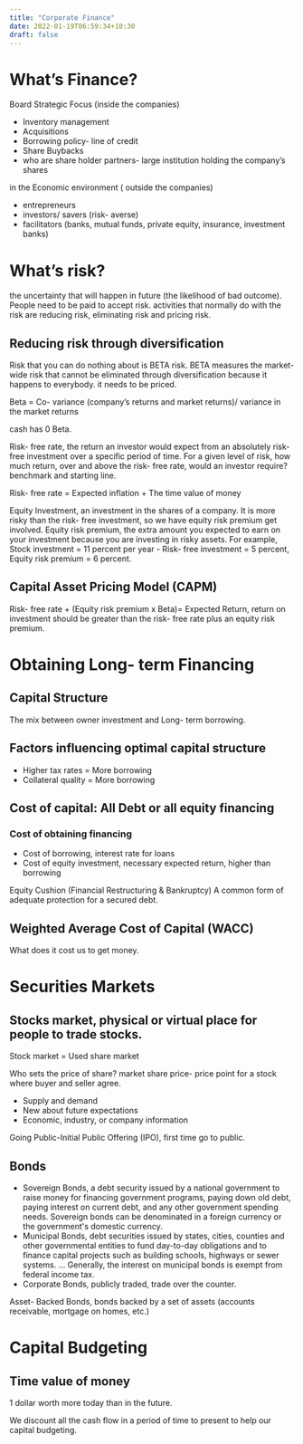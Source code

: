 ```yaml
---
title: "Corporate Finance"
date: 2022-01-19T06:59:34+10:30
draft: false
---
```


# What’s Finance?

Board Strategic Focus (inside the companies)

- Inventory management
- Acquisitions
- Borrowing policy- line of credit
- Share Buybacks
- who are share holder partners- large institution holding the company’s shares

in the Economic environment ( outside the companies)

 

- entrepreneurs
- investors/ savers (risk- averse)
- facilitators (banks, mutual funds, private equity, insurance, investment banks)

# What’s risk?

the uncertainty that will happen in future (the likelihood of bad outcome). People need to be paid to accept risk. activities that normally do with the risk are reducing risk, eliminating risk and pricing risk.

## Reducing risk through diversification

Risk that you can do nothing about is BETA risk. BETA measures the market-wide risk that cannot be eliminated through diversification because it happens to everybody. it needs to be priced.

Beta = Co- variance (company’s returns and market returns)/ variance in the market returns

cash has 0 Beta.

Risk- free rate, the return an investor would expect from an absolutely risk- free investment over a specific period of time. For a given level of risk, how much return, over and above the risk- free rate, would an investor require? benchmark and starting line.

Risk- free rate = Expected inflation + The time value of money

Equity Investment, an investment in the shares of a company. It is more risky than the risk- free investment, so we have equity risk premium get involved. Equity risk premium, the extra amount you expected to earn on your investment because you are investing in risky assets. For example, Stock investment = 11 percent per year - Risk- free investment = 5 percent, Equity risk premium = 6 percent. 

## Capital Asset Pricing Model (CAPM)

Risk- free rate + (Equity risk premium x Beta)= Expected Return, return on investment should be greater than the risk- free rate plus an equity risk premium.

# Obtaining Long- term Financing

## Capital Structure

The mix between owner investment and Long- term borrowing.

## Factors influencing optimal capital structure

- Higher tax rates = More borrowing
- Collateral quality = More borrowing

## Cost of capital: All Debt or all equity financing

### Cost of obtaining financing

- Cost of borrowing, interest rate for loans
- Cost of equity investment, necessary expected return, higher than borrowing

Equity Cushion (Financial Restructuring & Bankruptcy) A common form of adequate protection for a secured debt.

## Weighted Average Cost of Capital (WACC)

What does it cost us to get money.

# Securities Markets

## Stocks market, physical or virtual place for people to trade stocks.

Stock market = Used share market

Who sets the price of share? market share price- price point for a stock where buyer and seller agree. 

- Supply and demand
- New about future expectations
- Economic, industry, or company information

Going Public-Initial Public Offering (IPO), first time go to public.

## Bonds

- Sovereign Bonds, a debt security issued by a national government to raise money for financing government programs, paying down old debt, paying interest on current debt, and any other government spending needs. Sovereign bonds can be denominated in a foreign currency or the government's domestic currency.
- Municipal Bonds, debt securities issued by states, cities, counties and other governmental entities to fund day-to-day obligations and to finance capital projects such as building schools, highways or sewer systems. ... Generally, the interest on municipal bonds is exempt from federal income tax.
- Corporate Bonds, publicly traded, trade over the counter.

Asset- Backed Bonds, bonds backed by a set of assets (accounts receivable, mortgage on homes, etc.)

# Capital Budgeting

## Time value of money

1 dollar worth more today than in the future.

We discount all the cash flow in a period of time to present to help our capital budgeting.
